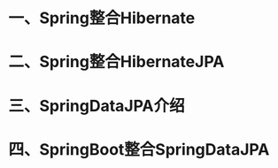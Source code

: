# 一、Spring整合Hibernate

# 二、Spring整合HibernateJPA

# 三、SpringDataJPA介绍

# 四、SpringBoot整合SpringDataJPA

